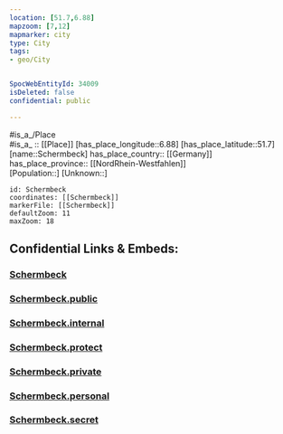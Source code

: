 ```yaml
---
location: [51.7,6.88] 
mapzoom: [7,12] 
mapmarker: city 
type: City
tags:
- geo/City


SpocWebEntityId: 34009
isDeleted: false
confidential: public

---
```

#is_a_/Place  
#is_a_ :: [[Place]] 
[has_place_longitude::6.88] 
[has_place_latitude::51.7] 
[name::Schermbeck] 
has_place_country:: [[Germany]]  
has_place_province:: [[NordRhein-Westfahlen]]  
[Population::] 
[Unknown::] 


```leaflet
id: Schermbeck
coordinates: [[Schermbeck]] 
markerFile: [[Schermbeck]] 
defaultZoom: 11 
maxZoom: 18
```


## Confidential Links & Embeds: 

### [Schermbeck](/_Standards/Earth/Continent/Europe/Europe~Central/Germany/Germany~West/Nordrhein-Westfalen/counties~NW/Wesel/cities~Wesel/Schermbeck.md) 

### [Schermbeck.public](/_public/Earth/Continent/Europe/Europe~Central/Germany/Germany~West/Nordrhein-Westfalen/counties~NW/Wesel/cities~Wesel/Schermbeck.public.md) 

### [Schermbeck.internal](/_internal/Earth/Continent/Europe/Europe~Central/Germany/Germany~West/Nordrhein-Westfalen/counties~NW/Wesel/cities~Wesel/Schermbeck.internal.md) 

### [Schermbeck.protect](/_protect/Earth/Continent/Europe/Europe~Central/Germany/Germany~West/Nordrhein-Westfalen/counties~NW/Wesel/cities~Wesel/Schermbeck.protect.md) 

### [Schermbeck.private](/_private/Earth/Continent/Europe/Europe~Central/Germany/Germany~West/Nordrhein-Westfalen/counties~NW/Wesel/cities~Wesel/Schermbeck.private.md) 

### [Schermbeck.personal](/_personal/Earth/Continent/Europe/Europe~Central/Germany/Germany~West/Nordrhein-Westfalen/counties~NW/Wesel/cities~Wesel/Schermbeck.personal.md) 

### [Schermbeck.secret](/_secret/Earth/Continent/Europe/Europe~Central/Germany/Germany~West/Nordrhein-Westfalen/counties~NW/Wesel/cities~Wesel/Schermbeck.secret.md)

